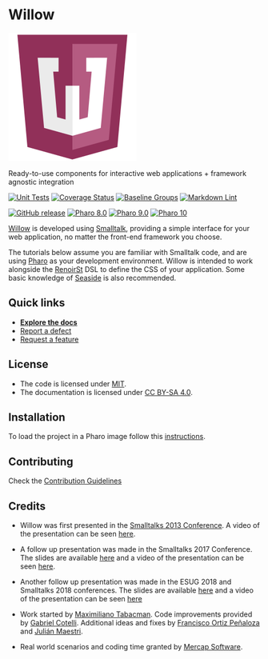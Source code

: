 # Willow

![Logo](assets/logo.svg)

Ready-to-use components for interactive web applications + framework agnostic integration

[![Unit Tests](https://github.com/ba-st/Willow/actions/workflows/unit-tests.yml/badge.svg)](https://github.com/ba-st/Willow/actions/workflows/unit-tests.yml/badge.svg)
[![Coverage Status](https://codecov.io/github/ba-st/Willow/coverage.svg?branch=release-candidate)](https://codecov.io/gh/ba-st/Willow/branch/release-candidate)
[![Baseline Groups](https://github.com/ba-st/Willow/actions/workflows/loading-groups.yml/badge.svg)](https://github.com/ba-st/Willow/actions/workflows/loading-groups.yml)
[![Markdown Lint](https://github.com/ba-st/Willow/actions/workflows/markdown-lint.yml/badge.svg)](https://github.com/ba-st/Willow/actions/workflows/markdown-lint.yml)

[![GitHub release](https://img.shields.io/github/release/ba-st/Willow.svg)](https://github.com/ba-st/Willow/releases/latest)
[![Pharo 8.0](https://img.shields.io/badge/Pharo-8.0-informational)](https://pharo.org)
[![Pharo 9.0](https://img.shields.io/badge/Pharo-9.0-informational)](https://pharo.org)
[![Pharo 10](https://img.shields.io/badge/Pharo-10-informational)](https://pharo.org)

[Willow](https://github.com/ba-st/Willow) is developed using [Smalltalk](http://stephane.ducasse.free.fr/FreeBooks.html),
 providing a simple interface for your web application, no matter the front-end
 framework you choose.

The tutorials below assume you are familiar with Smalltalk code, and are using
[Pharo](http://pharo.org/) as your development environment. Willow is intended
to work alongside the [RenoirSt](https://github.com/ba-st/RenoirSt) DSL to define
the CSS of your application. Some basic knowledge of [Seaside](https://github.com/SeasideSt/Seaside)
is also recommended.

## Quick links

- [**Explore the docs**](docs/README.md)
- [Report a defect](https://github.com/ba-st/Willow/issues/new?labels=Type%3A+Defect)
- [Request a feature](https://github.com/ba-st/Willow/issues/new?labels=Type%3A+Feature)

## License

- The code is licensed under [MIT](LICENSE).
- The documentation is licensed under [CC BY-SA 4.0](http://creativecommons.org/licenses/by-sa/4.0/).

## Installation

To load the project in a Pharo image follow this [instructions](docs/how-to/how-to-load-in-pharo.md).

## Contributing

Check the [Contribution Guidelines](CONTRIBUTING.md)

## Credits

- Willow was first presented in the [Smalltalks 2013 Conference](http://fast.org.ar).
A video of the presentation can be seen [here](https://youtu.be/JezITRHCBuc?list=PLCGAAdUizzH027lLWKXh_44cGuEsay7-R).

- A follow up presentation was made in the Smalltalks 2017 Conference. The slides
  are available [here](https://www.slideshare.net/gcotelli/willow-101-82159948)
  and a video of the presentation can be seen [here](https://youtu.be/-QmvIBLDASM).

- Another follow up presentation was made in the ESUG 2018 and Smalltalks 2018
  conferences. The slides are available [here](https://www.slideshare.net/FASTPresentations/willow-the-interaction-tour-by-maxi-tabacman)
  and a video of the presentation can be seen [here](https://youtu.be/U6-JoPRcXHc)

- Work started by [Maximiliano Tabacman](https://github.com/mtabacman). Code
  improvements provided by [Gabriel Cotelli](https://github.com/gcotelli).
  Additional ideas and fixes by [Francisco Ortiz Peñaloza](https://github.com/fortizpenaloza)
  and [Julián Maestri](https://github.com/serpi90).

- Real world scenarios and coding time granted by [Mercap Software](https://www.mercapsoftware.com/en/).
